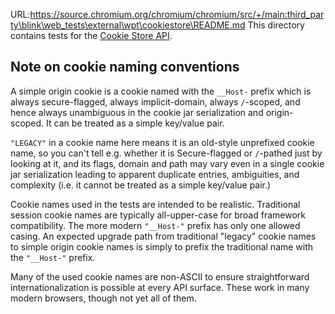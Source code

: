 URL:https://source.chromium.org/chromium/chromium/src/+/main:third_party\blink\web_tests\external\wpt\cookiestore\README.md
This directory contains tests for the
[Cookie Store API](https://cookiestore.spec.whatwg.org/).

## Note on cookie naming conventions

A simple origin cookie is a cookie named with the `__Host-` prefix
which is always secure-flagged, always implicit-domain, always
`/`-scoped, and hence always unambiguous in the cookie jar serialization
and origin-scoped. It can be treated as a simple key/value pair.

`"LEGACY"` in a cookie name here means it is an old-style unprefixed
cookie name, so you can't tell e.g. whether it is Secure-flagged or
`/`-pathed just by looking at it, and its flags, domain and path may
vary even in a single cookie jar serialization leading to apparent
duplicate entries, ambiguities, and complexity (i.e. it cannot be
treated as a simple key/value pair.)

Cookie names used in the tests are intended to be
realistic. Traditional session cookie names are typically
all-upper-case for broad framework compatibility. The more modern
`"__Host-"` prefix has only one allowed casing. An expected upgrade
path from traditional "legacy" cookie names to simple origin cookie
names is simply to prefix the traditional name with the `"__Host-"`
prefix.

Many of the used cookie names are non-ASCII to ensure
straightforward internationalization is possible at every API surface.
These work in many modern browsers, though not yet all of them.
